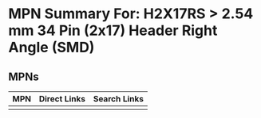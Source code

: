 



# MPN Summary For: H2X17RS > 2.54 mm 34 Pin (2x17) Header Right Angle (SMD)

## MPNs
  

|MPN|Direct Links|Search Links|
| :--- | :--- | :--- |
||||
